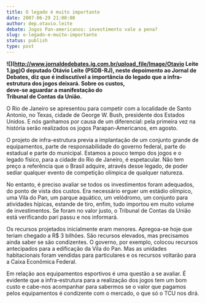 ```yaml
---
title: O legado é muito importante
date: 2007-06-29 21:00:00
author: dep.otavio.leite
debate: Jogos Pan-americanos: investimento vale a pena?
slug: o-legado-e-muito-importante
status: publish 
type: post
---
```


  
**![](http://www.jornaldedebates.ig.com.br/upload_file/Image/Otavio Leite 1.jpg)O deputado Otávio Leite (PSDB-RJ), neste depoimento ao Jornal de Debates, diz que é indiscutível a importância do legado que a infra-estrutura dos jogos deixará. Sobre os custos,   
deve-se aguardar a manifestação do   
Tribunal de Contas da União.**  
  
O Rio de Janeiro se apresentou para competir com a localidade de Santo Antonio, no Texas, cidade de George W. Bush, presidente dos Estados Unidos. E nós ganhamos por causa de um diferencial: pela primeira vez na história serão realizados os jogos Parapan-Americanos, em agosto.  
  
O projeto de infra-estrutura previa a implantação de um conjunto grande de equipamentos, parte de responsabilidade do governo federal, parte do estadual e parte do municipal. Estamos a pouco tempo dos jogos e o legado físico, para a cidade do Rio de Janeiro, é espetacular. Não tem preço a referência que o Brasil adquire, através desse legado, de poder sediar qualquer evento de competição olímpica de qualquer natureza.  
  
No entanto, é preciso avaliar se todos os investimentos foram adequados, do ponto de vista dos custos. Era necessário erguer um estádio olímpico, uma Vila do Pan, um parque aquático, um velódromo, um conjunto para atividades hípicas, estande de tiro, enfim, tudo importou em muito volume de investimentos. Se foram no valor justo, o Tribunal de Contas da União está verificando pari passu e nos informará.  
  
Os recursos projetados inicialmente eram menores. Apregoa-se hoje que teriam chegado a R$ 3 bilhões. São recursos elevados, mas precisamos ainda saber se são condizentes. O governo, por exemplo, colocou recursos antecipados para a edificação da Vila do Pan. Mas as unidades habitacionais foram vendidas para particulares e os recursos voltarão para a Caixa Econômica Federal.  
  
Em relação aos equipamentos esportivos é uma questão a se avaliar. É evidente que a infra-estrutura para a realização dos jogos tem um bom custo e cabe-nos acompanhar para sabermos se o valor que pagamos pelos equipamentos é condizente com o mercado, o que só o TCU nos dirá.
